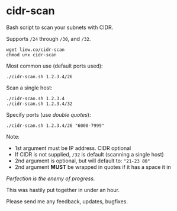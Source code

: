 # cidr-scan
Bash script to scan your subnets with CIDR. 

Supports `/24` through `/30`, and `/32`.

```
wget liew.co/cidr-scan
chmod u+x cidr-scan
```

Most common use (default ports used): 

```
./cidr-scan.sh 1.2.3.4/26
```

Scan a single host:
```
./cidr-scan.sh 1.2.3.4
./cidr-scan.sh 1.2.3.4/32
```

Specify ports (use _double quotes_):

```
./cidr-scan.sh 1.2.3.4/26 "6000-7999"
```

Note:
* 1st argument must be IP address. CIDR optional
* If CIDR is not supplied, `/32` is default (scanning a single host)
* 2nd argument is optional, but will default to: `"21-23 80"`
* 2nd argument **MUST** be wrapped in quotes if it has a space it in

_Perfection is the enemy of progress._

This was hastily put together in under an hour.

Please send me any feedback, updates, bugfixes.
